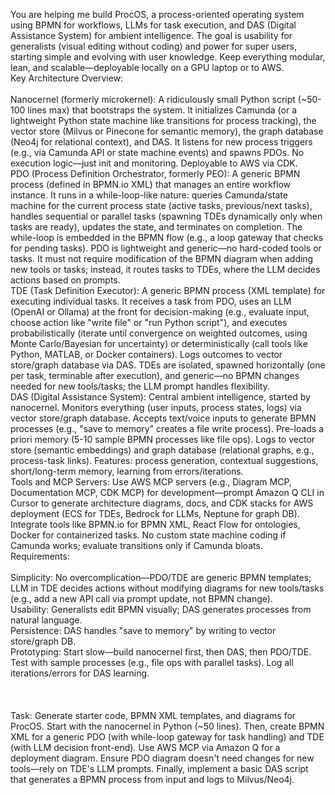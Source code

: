 You are helping me build ProcOS, a process-oriented operating system using BPMN for workflows, LLMs for task execution, and DAS (Digital Assistance System) for ambient intelligence. The goal is usability for generalists (visual editing without coding) and power for super users, starting simple and evolving with user knowledge. Keep everything modular, lean, and scalable—deployable locally on a GPU laptop or to AWS.<br>
Key Architecture Overview:<br>
<br>
Nanocernel (formerly microkernel): A ridiculously small Python script (~50-100 lines max) that bootstraps the system. It initializes Camunda (or a lightweight Python state machine like transitions for process tracking), the vector store (Milvus or Pinecone for semantic memory), the graph database (Neo4j for relational context), and DAS. It listens for new process triggers (e.g., via Camunda API or state machine events) and spawns PDOs. No execution logic—just init and monitoring. Deployable to AWS via CDK.<br>
PDO (Process Definition Orchestrator, formerly PEO): A generic BPMN process (defined in BPMN.io XML) that manages an entire workflow instance. It runs in a while-loop-like nature: queries Camunda/state machine for the current process state (active tasks, previous/next tasks), handles sequential or parallel tasks (spawning TDEs dynamically only when tasks are ready), updates the state, and terminates on completion. The while-loop is embedded in the BPMN flow (e.g., a loop gateway that checks for pending tasks). PDO is lightweight and generic—no hard-coded tools or tasks. It must not require modification of the BPMN diagram when adding new tools or tasks; instead, it routes tasks to TDEs, where the LLM decides actions based on prompts.<br>
TDE (Task Definition Executor): A generic BPMN process (XML template) for executing individual tasks. It receives a task from PDO, uses an LLM (OpenAI or Ollama) at the front for decision-making (e.g., evaluate input, choose action like "write file" or "run Python script"), and executes probabilistically (iterate until convergence on weighted outcomes, using Monte Carlo/Bayesian for uncertainty) or deterministically (call tools like Python, MATLAB, or Docker containers). Logs outcomes to vector store/graph database via DAS. TDEs are isolated, spawned horizontally (one per task, terminable after execution), and generic—no BPMN changes needed for new tools/tasks; the LLM prompt handles flexibility.<br>
DAS (Digital Assistance System): Central ambient intelligence, started by nanocernel. Monitors everything (user inputs, process states, logs) via vector store/graph database. Accepts text/voice inputs to generate BPMN processes (e.g., "save to memory" creates a file write process). Pre-loads a priori memory (5-10 sample BPMN processes like file ops). Logs to vector store (semantic embeddings) and graph database (relational graphs, e.g., process-task links). Features: process generation, contextual suggestions, short/long-term memory, learning from errors/iterations.<br>
Tools and MCP Servers: Use AWS MCP servers (e.g., Diagram MCP, Documentation MCP, CDK MCP) for development—prompt Amazon Q CLI in Cursor to generate architecture diagrams, docs, and CDK stacks for AWS deployment (ECS for TDEs, Bedrock for LLMs, Neptune for graph DB). Integrate tools like BPMN.io for BPMN XML, React Flow for ontologies, Docker for containerized tasks. No custom state machine coding if Camunda works; evaluate transitions only if Camunda bloats.<br>
Requirements:<br>
<br>
Simplicity: No overcomplication—PDO/TDE are generic BPMN templates; LLM in TDE decides actions without modifying diagrams for new tools/tasks (e.g., add a new API call via prompt update, not BPMN change).<br>
Usability: Generalists edit BPMN visually; DAS generates processes from natural language.<br>
Persistence: DAS handles "save to memory" by writing to vector store/graph DB.<br>
Prototyping: Start slow—build nanocernel first, then DAS, then PDO/TDE. Test with sample processes (e.g., file ops with parallel tasks). Log all iterations/errors for DAS learning.<br>
<br>
<br>
<br>
Task: Generate starter code, BPMN XML templates, and diagrams for ProcOS. Start with the nanocernel in Python (~50 lines). Then, create BPMN XML for a generic PDO (with while-loop gateway for task handling) and TDE (with LLM decision front-end). Use AWS MCP via Amazon Q for a deployment diagram. Ensure PDO diagram doesn't need changes for new tools—rely on TDE's LLM prompts. Finally, implement a basic DAS script that generates a BPMN process from input and logs to Milvus/Neo4j.<br>

